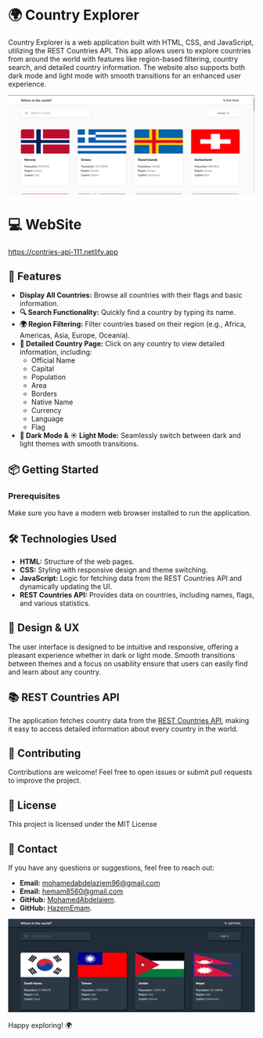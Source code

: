 # 🌍 Country Explorer

Country Explorer is a web application built with HTML, CSS, and JavaScript, utilizing the REST Countries API. This app allows users to explore countries from around the world with features like region-based filtering, country search, and detailed country information. The website also supports both dark mode and light mode with smooth transitions for an enhanced user experience.

![Screenshot of the Country Explorer](images/light.png)

# 💻 WebSite
https://contries-api-111.netlify.app


## 🚀 Features

- **Display All Countries:** Browse all countries with their flags and basic information.
- **🔍 Search Functionality:** Quickly find a country by typing its name.
- **🌍 Region Filtering:** Filter countries based on their region (e.g., Africa, Americas, Asia, Europe, Oceania).
- **📄 Detailed Country Page:** Click on any country to view detailed information, including:
  - Official Name
  - Capital
  - Population
  - Area
  - Borders
  - Native Name
  - Currency
  - Language
  - Flag
- **🌙 Dark Mode & ☀️ Light Mode:** Seamlessly switch between dark and light themes with smooth transitions.

## 📦 Getting Started

### Prerequisites

Make sure you have a modern web browser installed to run the application.

## 🛠️ Technologies Used

- **HTML:** Structure of the web pages.
- **CSS:** Styling with responsive design and theme switching.
- **JavaScript:** Logic for fetching data from the REST Countries API and dynamically updating the UI.
- **REST Countries API:** Provides data on countries, including names, flags, and various statistics.

## 🎨 Design & UX

The user interface is designed to be intuitive and responsive, offering a pleasant experience whether in dark or light mode. Smooth transitions between themes and a focus on usability ensure that users can easily find and learn about any country.

## 📚 REST Countries API

The application fetches country data from the [REST Countries API](https://restcountries.com/), making it easy to access detailed information about every country in the world.

## 🎉 Contributing

Contributions are welcome! Feel free to open issues or submit pull requests to improve the project.

## 📄 License

This project is licensed under the MIT License 

## 💬 Contact

If you have any questions or suggestions, feel free to reach out:

- **Email:** mohamedabdelaziem96@gmail.com
- **Email:** hemam8560@gmail.com
- **GitHub:** [MohamedAbdelaiem](https://github.com/MohamedAbdelaiem).
- **GitHub:** [HazemEmam](https://github.com/Hazem-Emam-404).

![Screenshot of the Country Explorer](images/dark.png)


Happy exploring! 🌍

